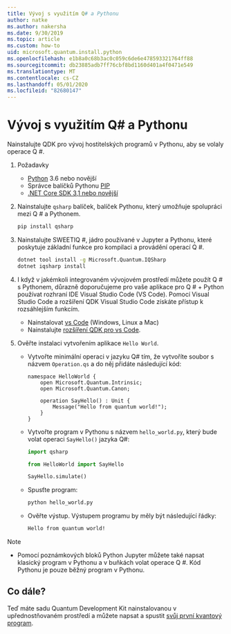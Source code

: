 ```yaml
---
title: Vývoj s využitím Q# a Pythonu
author: natke
ms.author: nakersha
ms.date: 9/30/2019
ms.topic: article
ms.custom: how-to
uid: microsoft.quantum.install.python
ms.openlocfilehash: e1b8a0c68b3ac0c059c6de6e478593321764ff88
ms.sourcegitcommit: db23885adb7ff76cbf8bd1160d401a4f0471e549
ms.translationtype: MT
ms.contentlocale: cs-CZ
ms.lasthandoff: 05/01/2020
ms.locfileid: "82680147"
---
```

# <a name="develop-with-q--python"></a>Vývoj s využitím Q# a Pythonu

Nainstalujte QDK pro vývoj hostitelských programů v Pythonu, aby se volaly operace Q #.

1. Požadavky

    - [Python](https://www.python.org/downloads/) 3.6 nebo novější
    - Správce balíčků Pythonu [PIP](https://pip.pypa.io/en/stable/installing)
    - [.NET Core SDK 3,1 nebo novější](https://www.microsoft.com/net/download)


1. Nainstalujte `qsharp` balíček, balíček Pythonu, který umožňuje spolupráci mezi Q # a Pythonem.

    ```bash
    pip install qsharp
    ```

1. Nainstalujte SWEETIQ #, jádro používané v Jupyter a Pythonu, které poskytuje základní funkce pro kompilaci a provádění operací Q #.

    ```bash
    dotnet tool install -g Microsoft.Quantum.IQSharp
    dotnet iqsharp install
    ```
  
1. I když v jakémkoli integrovaném vývojovém prostředí můžete použít Q # s Pythonem, důrazně doporučujeme pro vaše aplikace pro Q # + Python používat rozhraní IDE Visual Studio Code (VS Code). Pomocí Visual Studio Code a rozšíření QDK Visual Studio Code získáte přístup k rozsáhlejším funkcím.

    - Nainstalovat [vs Code](https://code.visualstudio.com/download) (Windows, Linux a Mac)
    - Nainstalujte [rozšíření QDK pro vs Code](https://marketplace.visualstudio.com/items?itemName=quantum.quantum-devkit-vscode).

1. Ověřte instalaci vytvořením aplikace `Hello World`.

    - Vytvořte minimální operaci v jazyku Q# tím, že vytvoříte soubor s názvem `Operation.qs` a do něj přidáte následující kód:

        ```qsharp
        namespace HelloWorld {
            open Microsoft.Quantum.Intrinsic;
            open Microsoft.Quantum.Canon;

            operation SayHello() : Unit {
                Message("Hello from quantum world!");
            }
        }
        ```

    - Vytvořte program v Pythonu s názvem `hello_world.py`, který bude volat operaci `SayHello()` jazyka Q#:

        ```python
        import qsharp

        from HelloWorld import SayHello

        SayHello.simulate()
        ```

    - Spusťte program:

        ```bash
        python hello_world.py
        ```

    - Ověřte výstup. Výstupem programu by měly být následující řádky:

        ```bash
        Hello from quantum world!
       ```


> [!NOTE]
> * Pomocí poznámkových bloků Python Jupyter můžete také napsat klasický program v Pythonu a v buňkách volat operace Q #. Kód Pythonu je pouze běžný program v Pythonu.

## <a name="whats-next"></a>Co dále?

Teď máte sadu Quantum Development Kit nainstalovanou v upřednostňovaném prostředí a můžete napsat a spustit [svůj první kvantový program](xref:microsoft.quantum.write-program).
